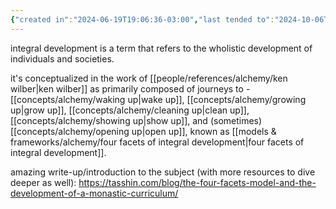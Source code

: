 ```yaml
---
{"created in":"2024-06-19T19:06:36-03:00","last tended to":"2024-10-06T02:08:12-03:00","tags":["concept","alchemy","socialchange","integraltheory","humandevelopment","🌱"],"dg-publish":true,"relevancescore":97,"notestage":["🌱"],"created":"2024-06-19T19:06:36.924-03:00","updated":"2025-04-02T23:10:46.928-03:00","permalink":"/concepts/alchemy/integral-development/","dgPassFrontmatter":true}
---
```


integral development is a term that refers to the wholistic development of individuals and societies.

it's conceptualized in the work of [[people/references/alchemy/ken wilber\|ken wilber]] as primarily composed of journeys to - [[concepts/alchemy/waking up\|wake up]], [[concepts/alchemy/growing up\|grow up]], [[concepts/alchemy/cleaning up\|clean up]], [[concepts/alchemy/showing up\|show up]], and (sometimes) [[concepts/alchemy/opening up\|open up]], known as [[models & frameworks/alchemy/four facets of integral development\|four facets of integral development]].

amazing write-up/introduction to the subject (with more resources to dive deeper as well): https://tasshin.com/blog/the-four-facets-model-and-the-development-of-a-monastic-curriculum/